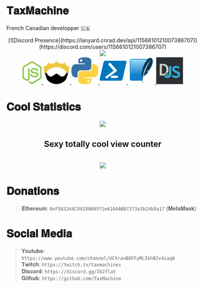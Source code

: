# 𝐓𝐚𝐱𝐌𝐚𝐜𝐡𝐢𝐧𝐞
French Canadian developper 🇨🇦
<div align="center">
    [![Discord Presence](https://lanyard.cnrad.dev/api/1156610121007386707)](https://discord.com/users/1156610121007386707)<br>
    <img src="https://github-readme-stats.vercel.app/api?username=TaxMachine&show_icons=true&theme=tokyonight" right height="150" /><br>
    <a href="https://nodejs.org">
        <img src="https://raw.githubusercontent.com/TaxMachine/TaxMachine/main/nodejs-logo.webp" right height="60" width="50">
    </a>
    <a href="https://nim-lang.org">
        <img src="https://raw.githubusercontent.com/TaxMachine/TaxMachine/main/nim-logo.webp" right height="60" width="70">
    </a>
    <a href="https://python.org">
        <img src="https://raw.githubusercontent.com/TaxMachine/TaxMachine/main/python-logo.webp" height="70" width="70">
    </a>
    <a href="https://learn.microsoft.com/en-us/powershell/">
        <img src="https://raw.githubusercontent.com/TaxMachine/TaxMachine/main/powershell-logo.webp" height="70" width="70">
    </a>
    <a href="https://www.sqlite.org/">
        <img src="https://raw.githubusercontent.com/TaxMachine/TaxMachine/main/sqlite-logo.webp" height="70" width="70">
    </a>
    <a href="https://discord.js.org/#/">
        <img src="https://raw.githubusercontent.com/TaxMachine/TaxMachine/main/discord.js-logo.webp" height="70" width="70">
    </a>
</div>


# 𝐂𝐨𝐨𝐥 𝐒𝐭𝐚𝐭𝐢𝐬𝐭𝐢𝐜𝐬
<div align="center">
    <img src="https://github-readme-stats.vercel.app/api/top-langs/?username=TaxMachine&theme=prussian&custom_title=Stupid%20Languages%20i%20use" height="250" left /><br>
    <h2>Sexy totally cool view counter</h2><br>
    <img src="https://profile-counter.glitch.me/TaxMachine/count.svg">
</div>

# 𝐃𝐨𝐧𝐚𝐭𝐢𝐨𝐧𝐬
>𝐄𝐭𝐡𝐞𝐫𝐞𝐮𝐦: <code>0xF583244C94298605f1e6104ABEC573a3b14b9a17</code> (𝐌𝐞𝐭𝐚𝐌𝐚𝐬𝐤)<br>

# 𝐒𝐨𝐜𝐢𝐚𝐥 𝐌𝐞𝐝𝐢𝐚
>𝐘𝐨𝐮𝐭𝐮𝐛𝐞: ```https://www.youtube.com/channel/UCXranBOFFyMLIkhBJv4iaqA```<br>
>𝐓𝐰𝐢𝐭𝐜𝐡: ```https://twitch.tv/taxmachines```<br>
>𝐃𝐢𝐬𝐜𝐨𝐫𝐝: ```https://discord.gg/2b2flat```<br>
>𝐆𝐢𝐭𝐡𝐮𝐛: ```https://github.com/TaxMachine```<br>
